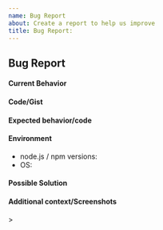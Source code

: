 ```yaml
---
name: Bug Report
about: Create a report to help us improve
title: Bug Report:
---
```


<!--- Provide a general summary of the issue in the Title above -->

## Bug Report

#### Current Behavior
<!--- A clear and concise description of the behavior -->

#### Code/Gist
<!--- Any code, gist links, or repo links you have available that would be helpful for debugging -->


#### Expected behavior/code
<!--- A clear and concise description of what you expected to happen (or code). -->

#### Environment
<!--
- node.js / npm versions: [e.g. node v10.3.0 / npm 6.7.1]
- OS: [e.g. OSX 10.13.4, Windows 10]
-->
- node.js / npm versions:
- OS: 

#### Possible Solution
<!--- Only if you have suggestions on a fix for the bug -->

#### Additional context/Screenshots
<!--- Add any other context about the problem here. If applicable, add screenshots to help explain. -->>
